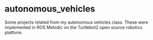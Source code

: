 # autonomous_vehicles
Some projects related from my autonomous vehicles class.
These were implemented in ROS Melodic on the Turtlebot2 open source robotics platform.
